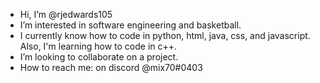 - Hi, I’m @rjedwards105
- I’m interested in software engineering and basketball.
- I currently know how to code in python, html, java, css, and javascript. Also, I'm learning how to code in c++.
- I’m looking to collaborate on a project.
- How to reach me: on discord @mix70#0403

<!---
rjedwards105/rjedwards105 is a ✨ special ✨ repository because its `README.md` (this file) appears on your GitHub profile.
You can click the Preview link to take a look at your changes.
--->

